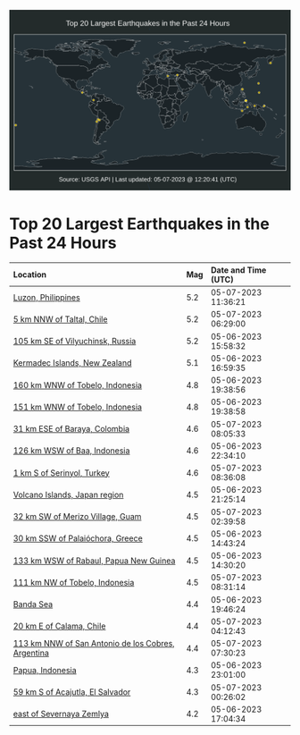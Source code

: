 ![Map](./map.png)

# Top 20 Largest Earthquakes in the Past 24 Hours

| Location | Mag | Date and Time (UTC) |
|:---|:---|:---|
| [Luzon, Philippines](https://earthquake.usgs.gov/earthquakes/eventpage/us6000ka7b) | 5.2 | 05-07-2023 11:36:21 |
| [5 km NNW of Taltal, Chile](https://earthquake.usgs.gov/earthquakes/eventpage/us6000ka60) | 5.2 | 05-07-2023 06:29:00 |
| [105 km SE of Vilyuchinsk, Russia](https://earthquake.usgs.gov/earthquakes/eventpage/us6000ka1t) | 5.2 | 05-06-2023 15:58:32 |
| [Kermadec Islands, New Zealand](https://earthquake.usgs.gov/earthquakes/eventpage/us6000ka29) | 5.1 | 05-06-2023 16:59:35 |
| [160 km WNW of Tobelo, Indonesia](https://earthquake.usgs.gov/earthquakes/eventpage/us6000ka2x) | 4.8 | 05-06-2023 19:38:56 |
| [151 km WNW of Tobelo, Indonesia](https://earthquake.usgs.gov/earthquakes/eventpage/usd000jl9n) | 4.8 | 05-06-2023 19:38:58 |
| [31 km ESE of Baraya, Colombia](https://earthquake.usgs.gov/earthquakes/eventpage/us6000ka69) | 4.6 | 05-07-2023 08:05:33 |
| [126 km WSW of Baa, Indonesia](https://earthquake.usgs.gov/earthquakes/eventpage/us6000ka3t) | 4.6 | 05-06-2023 22:34:10 |
| [1 km S of Serinyol, Turkey](https://earthquake.usgs.gov/earthquakes/eventpage/us6000ka6g) | 4.6 | 05-07-2023 08:36:08 |
| [Volcano Islands, Japan region](https://earthquake.usgs.gov/earthquakes/eventpage/us6000ka3b) | 4.5 | 05-06-2023 21:25:14 |
| [32 km SW of Merizo Village, Guam](https://earthquake.usgs.gov/earthquakes/eventpage/us6000ka5e) | 4.5 | 05-07-2023 02:39:58 |
| [30 km SSW of Palaióchora, Greece](https://earthquake.usgs.gov/earthquakes/eventpage/us6000ka1h) | 4.5 | 05-06-2023 14:43:24 |
| [133 km WSW of Rabaul, Papua New Guinea](https://earthquake.usgs.gov/earthquakes/eventpage/us6000ka19) | 4.5 | 05-06-2023 14:30:20 |
| [111 km NW of Tobelo, Indonesia](https://earthquake.usgs.gov/earthquakes/eventpage/us6000ka6h) | 4.5 | 05-07-2023 08:31:14 |
| [Banda Sea](https://earthquake.usgs.gov/earthquakes/eventpage/usd000jl9q) | 4.4 | 05-06-2023 19:46:24 |
| [20 km E of Calama, Chile](https://earthquake.usgs.gov/earthquakes/eventpage/us6000ka5c) | 4.4 | 05-07-2023 04:12:43 |
| [113 km NNW of San Antonio de los Cobres, Argentina](https://earthquake.usgs.gov/earthquakes/eventpage/us6000ka66) | 4.4 | 05-07-2023 07:30:23 |
| [Papua, Indonesia](https://earthquake.usgs.gov/earthquakes/eventpage/us6000ka3v) | 4.3 | 05-06-2023 23:01:00 |
| [59 km S of Acajutla, El Salvador](https://earthquake.usgs.gov/earthquakes/eventpage/us6000ka43) | 4.3 | 05-07-2023 00:26:02 |
| [east of Severnaya Zemlya](https://earthquake.usgs.gov/earthquakes/eventpage/us6000ka2a) | 4.2 | 05-06-2023 17:04:34 |
